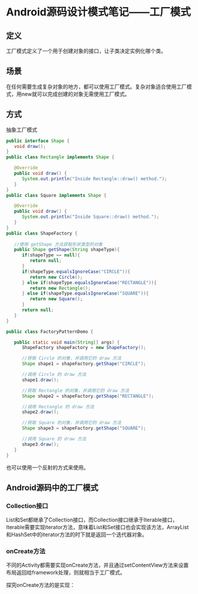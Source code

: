 # Android源码设计模式笔记——工厂模式

## 定义

工厂模式定义了一个用于创建对象的接口，让子类决定实例化哪个类。

## 场景

在任何需要生成复杂对象的地方，都可以使用工厂模式。复杂对象适合使用工厂模式，用new就可以完成创建的对象无需使用工厂模式。

## 方式

抽象工厂模式

```java
public interface Shape {
   void draw();
}
public class Rectangle implements Shape {

   @Override
   public void draw() {
      System.out.println("Inside Rectangle::draw() method.");
   }
}
public class Square implements Shape {

   @Override
   public void draw() {
      System.out.println("Inside Square::draw() method.");
   }
}
public class ShapeFactory {
	
   //使用 getShape 方法获取形状类型的对象
   public Shape getShape(String shapeType){
      if(shapeType == null){
         return null;
      }		
      if(shapeType.equalsIgnoreCase("CIRCLE")){
         return new Circle();
      } else if(shapeType.equalsIgnoreCase("RECTANGLE")){
         return new Rectangle();
      } else if(shapeType.equalsIgnoreCase("SQUARE")){
         return new Square();
      }
      return null;
   }
}

public class FactoryPatternDemo {

   public static void main(String[] args) {
      ShapeFactory shapeFactory = new ShapeFactory();

      //获取 Circle 的对象，并调用它的 draw 方法
      Shape shape1 = shapeFactory.getShape("CIRCLE");

      //调用 Circle 的 draw 方法
      shape1.draw();

      //获取 Rectangle 的对象，并调用它的 draw 方法
      Shape shape2 = shapeFactory.getShape("RECTANGLE");

      //调用 Rectangle 的 draw 方法
      shape2.draw();

      //获取 Square 的对象，并调用它的 draw 方法
      Shape shape3 = shapeFactory.getShape("SQUARE");

      //调用 Square 的 draw 方法
      shape3.draw();
   }
}
```

也可以使用一个反射的方式来使用。

## Android源码中的工厂模式

### Collection接口

List和Set都继承了Collection接口，而Collection接口继承于Iterable接口，Iterable需要实现iterator方法，意味着List和Set接口也会实现该方法，ArrayList和HashSet中的iterator方法的时下就是返回一个迭代器对象。

### onCreate方法

不同的Activity都需要实现onCreate方法，并且通过setContentView方法来设置布局返回给framework处理，则就相当于工厂模式。

探究onCreate方法的是实现：

